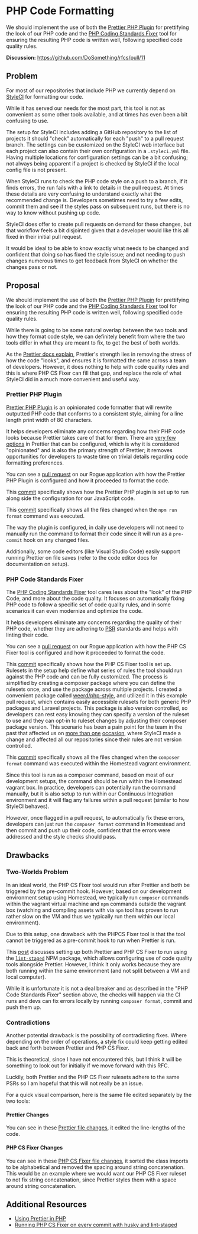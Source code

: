 # PHP Code Formatting

We should implement the use of both the [Prettier PHP Plugin](https://github.com/prettier/plugin-php) for prettifying the look of our PHP code and the [PHP Coding Standards Fixer](https://github.com/FriendsOfPHP/PHP-CS-Fixer) tool for ensuring the resulting PHP code is written well, following specified code quality rules.

**Discussion:** <https://github.com/DoSomething/rfcs/pull/11>

## Problem

For most of our repositories that include PHP we currently depend on [StyleCI](https://styleci.io) for formatting our code.

While it has served our needs for the most part, this tool is not as convenient as some other tools available, and at times has even been a bit confusing to use.

The setup for StyleCI includes adding a GitHub repository to the list of projects it should "check" automatically for each "push" to a pull request branch. The settings can be customized on the StyleCI web interface but each project can also contain their own configuration in a `.styleci.yml` file. Having multiple locations for configuration settings can be a bit confusing; not always being apparent if a project is checked by StyleCI if the local config file is not present.

When StyleCI runs to check the PHP code style on a push to a branch, if it finds errors, the run fails with a link to details in the pull request. At times these details are very confusing to understand exactly what the recommended change is. Developers sometimes need to try a few edits, commit them and see if the styles pass on subsequent runs, but there is no way to know without pushing up code.

StyleCI does offer to create pull requests on demand for these changes, but that workflow feels a bit disjointed given that a developer would like this all fixed in their initial pull request.

It would be ideal to be able to know exactly what needs to be changed and confident that doing so has fixed the style issue; and not needing to push changes numerous times to get feedback from StyleCI on whether the changes pass or not.

## Proposal

We should implement the use of both the [Prettier PHP Plugin](https://github.com/prettier/plugin-php) for prettifying the look of our PHP code and the [PHP Coding Standards Fixer](https://github.com/FriendsOfPHP/PHP-CS-Fixer) tool for ensuring the resulting PHP code is written well, following specified code quality rules.

While there is going to be some natural overlap between the two tools and how they format code style, we can definitely benefit from where the two tools differ in what they are meant to fix, to get the best of both worlds.

As the [Prettier docs explain](https://prettier.io/docs/en/comparison.html), Prettier's strength lies in removing the stress of how the code "looks", and ensures it is formatted the same across a team of developers. However, it does nothing to help with code quality rules and this is where PHP CS Fixer can fill that gap, and replace the role of what StyleCI did in a much more convenient and useful way.

### Prettier PHP Plugin

[Prettier PHP Plugin](https://github.com/prettier/plugin-php) is an opinionated code formatter that will rewrite outputted PHP code that conforms to a consistent style, aiming for a line length print width of 80 characters.

It helps developers eliminate any concerns regarding how their PHP code looks because Prettier takes care of that for them. There are [very few options](https://prettier.io/docs/en/options.html) in Prettier that can be configured, which is why it is considered "opinionated" and is also the primary strength of Prettier; it removes opportunities for developers to waste time on trivial details regarding code formatting preferences.

You can see a [pull request](https://github.com/DoSomething/rogue/pull/1094) on our Rogue application with how the Prettier PHP Plugin is configured and how it proceeded to format the code.

This [commit](https://github.com/DoSomething/rogue/pull/1094/commits/5e2a94b46168539a6346b6057efc2d915e444626) specifically shows how the Prettier PHP plugin is set up to run along side the configuration for our JavaScript code.

This [commit](https://github.com/DoSomething/rogue/pull/1094/commits/88a8ed7d2e5f8d3e13e93c4840b2d389cd331614) specifically shows all the files changed when the `npm run format` command was executed.

The way the plugin is configured, in daily use developers will not need to manually run the command to format their code since it will run as a `pre-commit` hook on any changed files.

Additionally, some code editors (like Visual Studio Code) easily support running Prettier on file saves (refer to the code editor docs for documentation on setup).

### PHP Code Standards Fixer

The [PHP Coding Standards Fixer](https://github.com/FriendsOfPHP/PHP-CS-Fixer) tool cares less about the "look" of the PHP Code, and more about the code quality. It focuses on automatically fixing PHP code to follow a specific set of code quality rules, and in some scenarios it can even modernize and optimize the code.

It helps developers eliminate any concerns regarding the quality of their PHP code, whether they are adhering to [PSR](https://www.php-fig.org/psr/) standards and helps with linting their code.

You can see a [pull request](https://github.com/DoSomething/rogue/pull/1092) on our Rogue application with how the PHP CS Fixer tool is configured and how it proceeded to format the code.

This [commit](https://github.com/DoSomething/rogue/commit/eeca6efb6b29df01e13e816b7d051e872b8cd2f7) specifically shows how the PHP CS Fixer tool is set up. Rulesets in the setup help define what series of rules the tool should run against the PHP code and can be fully customized. The process is simplified by creating a composer package where you can define the rulesets once, and use the package across multiple projects. I created a convenient package called [weerd/php-style](https://github.com/weerd/php-style), and utilized it in this example pull request, which contains easily accessible rulesets for both generic PHP packages and Laravel projects. This package is also version controlled, so developers can rest easy knowing they can specify a version of the ruleset to use and they can opt-in to ruleset changes by adjusting their composer package version. This scenario has been a pain point for the team in the past that affected us on [more than one](https://dosomething.slack.com/archives/C3ASB4204/p1572615964090600) [occasion](https://dosomething.slack.com/archives/CUQMU4Q6B/p1596116997002700?thread_ts=1596116997.002700), where StyleCI made a change and affected all our repositories since their rules are not version controlled.

This [commit](https://github.com/DoSomething/rogue/pull/1092/commits/d48ec9a1a759941c49c5e687a80b639e9d808fed) specifically shows all the files changed when the `composer format` command was executed within the Homestead vagrant environment.

Since this tool is run as a composer command, based on most of our development setups, the command should be run within the Homestead vagrant box. In practice, developers can potentially run the command manually, but it is also setup to run within our Continuous Integration environment and it will flag any failures within a pull request (similar to how StyleCI behaves).

However, once flagged in a pull request, to automatically fix these errors, developers can just run the `composer format` command in Homestead and then commit and push up their code, confident that the errors were addressed and the style checks should pass.

## Drawbacks

### Two-Worlds Problem

In an ideal world, the PHP CS Fixer tool would run after Prettier and both be triggered by the pre-commit hook. However, based on our development environment setup using Homestead, we typically run `composer` commands within the vagrant virtual machine and `npm` commands outside the vagrant box (watching and compiling assets with via `npm` tool has proven to run rather slow on the VM and thus we typically run them within our local environment).

Due to this setup, one drawback with the PHPCS Fixer tool is that the tool cannot be triggered as a pre-commit hook to run when Prettier is run.

This [post](https://sebastiandedeyne.com/running-php-cs-fixer-on-every-commit-with-husky-and-lint-staged/) discusses setting up both Prettier and PHP CS Fixer to run using the [`lint-staged`](https://github.com/okonet/lint-staged) NPM package, which allows configuring use of code quality tools alongside Prettier. However, I think it only works because they are both running within the same environment (and not split between a VM and local computer).

While it is unfortunate it is not a deal breaker and as described in the "PHP Code Standards Fixer" section above, the checks will happen via the CI runs and devs can fix errors locally by running `composer format`, commit and push them up.

### Contradictions

Another potential drawback is the possibility of contradicting fixes. Where depending on the order of operations, a style fix could keep getting edited back and forth between Prettier and PHP CS Fixer.

This is theoretical, since I have not encountered this, but I think it will be something to look out for initially if we move forward with this RFC.

Luckily, both Prettier and the PHP CS Fixer rulesets adhere to the same PSRs so I am hopeful that this will not really be an issue.

For a quick visual comparison, here is the same file edited separately by the two tools:

#### Prettier Changes

You can see in these [Prettier file changes](https://github.com/DoSomething/rogue/pull/1094/files#diff-5c9547d315e53dd95227ca9984b56d06), it edited the line-lengths of the code.

#### PHP CS Fixer Changes

You can see in these [PHP CS Fixer file changes](https://github.com/DoSomething/rogue/pull/1092/files#diff-5c9547d315e53dd95227ca9984b56d06), it sorted the class imports to be alphabetical and removed the spacing around string concatenation. This would be an example where we would want our PHP CS Fixer ruleset to not fix string concatenation, since Prettier styles them with a space around string concatenation.

## Additional Resources

- [Using Prettier in PHP](https://madewithlove.com/using-prettier-in-php/)
- [Running PHP CS Fixer on every commit with husky and lint-staged](https://sebastiandedeyne.com/running-php-cs-fixer-on-every-commit-with-husky-and-lint-staged/)
